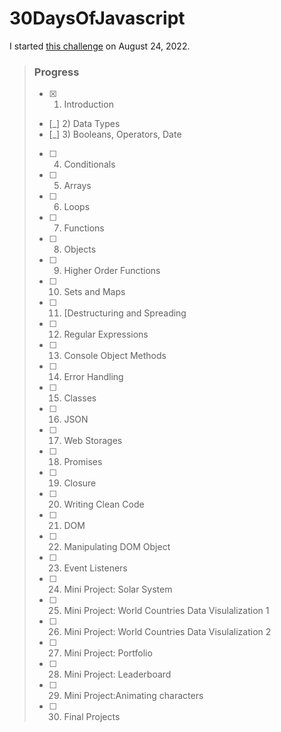 # 30DaysOfJavascript

I started [this challenge](https://github.com/Asabeneh/30-Days-Of-JavaScript) on August 24, 2022.


> ### Progress
>
> - [x] 1) Introduction
> - [_] 2) Data Types
> - [_] 3) Booleans, Operators, Date
> - [ ] 4) Conditionals
> - [ ] 5) Arrays
> - [ ] 6) Loops
> - [ ] 7) Functions
> - [ ] 8) Objects
> - [ ] 9) Higher Order Functions
> - [ ] 10) Sets and Maps
> - [ ] 11) [Destructuring and Spreading
> - [ ] 12) Regular Expressions 
> - [ ] 13) Console Object Methods
> - [ ] 14) Error Handling
> - [ ] 15) Classes
> - [ ] 16) JSON
> - [ ] 17) Web Storages
> - [ ] 18) Promises
> - [ ] 19) Closure
> - [ ] 20) Writing Clean Code
> - [ ] 21) DOM
> - [ ] 22) Manipulating DOM Object
> - [ ] 23) Event Listeners
> - [ ] 24) Mini Project: Solar System
> - [ ] 25) Mini Project: World Countries Data Visulalization 1
> - [ ] 26) Mini Project: World Countries Data Visulalization 2
> - [ ] 27) Mini Project: Portfolio
> - [ ] 28) Mini Project: Leaderboard
> - [ ] 29) Mini Project:Animating characters
> - [ ] 30) Final Projects
